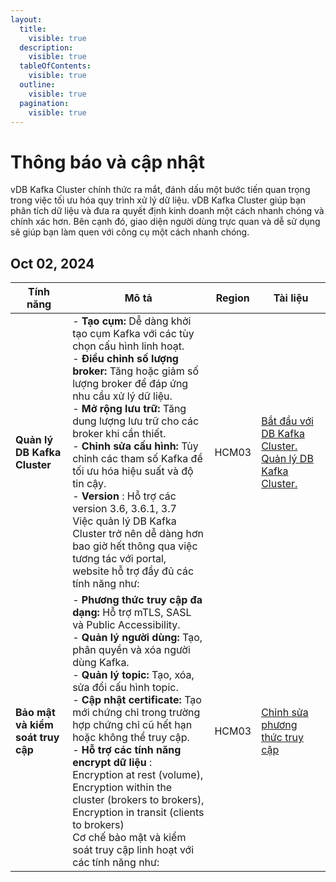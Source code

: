 ```yaml
---
layout:
  title:
    visible: true
  description:
    visible: true
  tableOfContents:
    visible: true
  outline:
    visible: true
  pagination:
    visible: true
---
```


# Thông báo và cập nhật

vDB Kafka Cluster chính thức ra mắt, đánh dấu một bước tiến quan trọng trong việc tối ưu hóa quy trình xử lý dữ liệu. vDB Kafka Cluster giúp bạn phân tích dữ liệu và đưa ra quyết định kinh doanh một cách nhanh chóng và chính xác hơn. Bên cạnh đó, giao diện người dùng trực quan và dễ sử dụng sẽ giúp bạn làm quen với công cụ một cách nhanh chóng.

## Oct 02, 2024

| Tính năng | Mô tả | Region | Tài liệu |
| --- | --- | --- | --- |
| **Quản lý DB Kafka Cluster** | - **Tạo cụm:**  Dễ dàng khởi tạo cụm Kafka với các tùy chọn cấu hình linh hoạt. <br> - **Điều chỉnh số lượng broker:**  Tăng hoặc giảm số lượng broker để đáp ứng nhu cầu xử lý dữ liệu. <br> - **Mở rộng lưu trữ:**  Tăng dung lượng lưu trữ cho các broker khi cần thiết. <br> - **Chỉnh sửa cấu hình:**  Tùy chỉnh các tham số Kafka để tối ưu hóa hiệu suất và độ tin cậy. <br> - **Version** : Hỗ trợ các version 3.6, 3.6.1, 3.7 <br> Việc quản lý DB Kafka Cluster trở nên dễ dàng hơn bao giờ hết thông qua việc tương tác với portal, website hỗ trợ đầy đủ các tính năng như: | HCM03 | [Bắt đầu với DB Kafka Cluster.](https://docs.vngcloud.vn/vng-cloud-document/vn/vdb/kafka-cluster-kds/bat-dau-voi-kafka-cluster) [Quản lý DB Kafka Cluster.](https://docs.vngcloud.vn/vng-cloud-document/vn/vdb/kafka-cluster-kds/quan-ly-kafka-cluster) |
| **Bảo mật và kiểm soát truy cập** | - **Phương thức truy cập đa dạng:**  Hỗ trợ mTLS, SASL và Public Accessibility. <br> - **Quản lý người dùng:**  Tạo, phân quyền và xóa người dùng Kafka. <br> - **Quản lý topic:**  Tạo, xóa, sửa đổi cấu hình topic. <br> - **Cập nhật certificate:**  Tạo mới chứng chỉ trong trường hợp chứng chỉ cũ hết hạn hoặc không thể truy cập. <br> - **Hỗ trợ các tính năng encrypt dữ liệu** : Encryption at rest (volume), Encryption within the cluster (brokers to brokers), Encryption in transit (clients to brokers) <br> Cơ chế bảo mật và kiểm soát truy cập linh hoạt với các tính năng như: | HCM03 | [Chỉnh sửa phương thức truy cập](https://docs.vngcloud.vn/vng-cloud-document/vn/vdb/kafka-cluster-kds/quan-ly-kafka-cluster/chinh-sua-phuong-thuc-truy-cap) |

##
